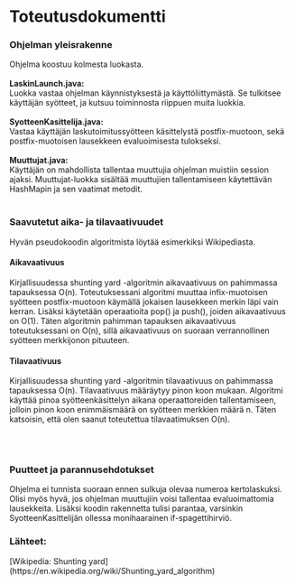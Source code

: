 <h1>Toteutusdokumentti</h1>

<h3>Ohjelman yleisrakenne</h3>Ohjelma koostuu kolmesta luokasta. 
<br><br>
<b>LaskinLaunch.java:</b><br>
Luokka vastaa ohjelman käynnistyksestä ja käyttöliittymästä. Se tulkitsee käyttäjän syötteet, ja kutsuu toiminnosta riippuen muita luokkia.
<br>
<br>
<b>SyotteenKasittelija.java:</b><br>
Vastaa käyttäjän laskutoimitussyötteen käsittelystä postfix-muotoon, sekä postfix-muotoisen lausekkeen evaluoimisesta tulokseksi.
<br>
<br>
<b>Muuttujat.java:</b><br>
Käyttäjän on mahdollista tallentaa muuttujia ohjelman muistiin session ajaksi. Muuttujat-luokka sisältää muuttujien tallentamiseen käytettävän HashMapin ja sen vaatimat metodit.
<br>
<br>
<h3>Saavutetut aika- ja tilavaativuudet</h3>
Hyvän pseudokoodin algoritmista löytää esimerkiksi Wikipediasta.<br>

#### Aikavaativuus

Kirjallisuudessa shunting yard -algoritmin aikavaativuus on pahimmassa tapauksessa O(n). Toteutuksessani algoritmi muuttaa infix-muotoisen syötteen postfix-muotoon käymällä jokaisen lausekkeen merkin läpi vain kerran. Lisäksi käytetään operaatioita pop() ja push(), joiden aikavaativuus on O(1). Täten algoritmin pahimman tapauksen aikavaativuus toteutuksessani on O(n), sillä aikavaativuus on suoraan verrannollinen syötteen merkkijonon pituuteen.


#### Tilavaativuus

Kirjallisuudessa shunting yard -algoritmin tilavaativuus on pahimmassa tapauksessa O(n). Tilavaativuus määräytyy pinon koon mukaan. Algoritmi käyttää pinoa syötteenkäsittelyn aikana operaattoreiden tallentamiseen, jolloin pinon koon enimmäismäärä on syötteen merkkien määrä n. Täten katsoisin, että olen saanut toteutettua tilavaatimuksen O(n).


<br><br>
<h3>Puutteet ja parannusehdotukset</h3>
Ohjelma ei tunnista suoraan ennen sulkuja olevaa numeroa kertolaskuksi. Olisi myös hyvä, jos ohjelman muuttujiin voisi tallentaa evaluoimattomia lausekkeita. Lisäksi koodin rakennetta tulisi parantaa, varsinkin SyotteenKasittelijän ollessa monihaarainen if-spagettihirviö.

<h3>Lähteet:</h3>
[Wikipedia: Shunting yard](https://en.wikipedia.org/wiki/Shunting_yard_algorithm)

